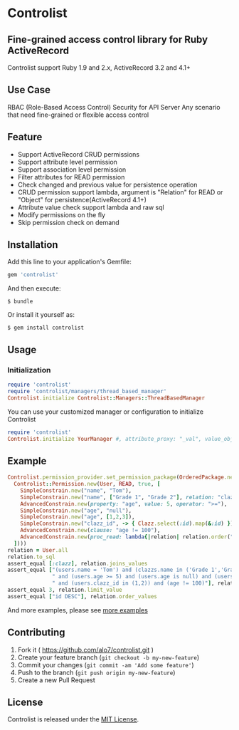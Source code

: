 # Controlist

## Fine-grained access control library for Ruby ActiveRecord

Controlist support Ruby 1.9 and 2.x, ActiveRecord 3.2 and 4.1+

## Use Case

RBAC (Role-Based Access Control)
Security for API Server
Any scenario that need fine-grained or flexible access control

## Feature

* Support ActiveRecord CRUD permissions
* Support attribute level permission
* Support association level permission
* Filter attributes for READ permission
* Check changed and previous value for persistence operation
* CRUD permission support lambda, argument is "Relation" for READ or "Object" for persistence(ActiveRecord 4.1+)
* Attribute value check support lambda and raw sql
* Modify permissions on the fly
* Skip permission check on demand

## Installation

Add this line to your application's Gemfile:

```ruby
gem 'controlist'
```

And then execute:

    $ bundle

Or install it yourself as:

    $ gem install controlist

## Usage

### Initialization

```ruby
require 'controlist'
require 'controlist/managers/thread_based_manager'
Controlist.initialize Controlist::Managers::ThreadBasedManager
```

You can use your customized manager or configuration to initialize Controlist

```ruby
require 'controlist'
Controlist.initialize YourManager #, attribute_proxy: "_val", value_object_proxy: "_value_object", logger: Logger.new(STDOUT)

```

## Example

```ruby
Controlist.permission_provider.set_permission_package(OrderedPackage.new(
  Controlist::Permission.new(User, READ, true, [
    SimpleConstrain.new("name", "Tom"),
    SimpleConstrain.new("name", ["Grade 1", "Grade 2"], relation: "clazz"),
    AdvancedConstrain.new(property: "age", value: 5, operator: ">="),
    SimpleConstrain.new("age", "null"),
    SimpleConstrain.new("age", [1,2,3]),
    SimpleConstrain.new("clazz_id", -> { Clazz.select(:id).map(&:id) }),
    AdvancedConstrain.new(clause: "age != 100"),
    AdvancedConstrain.new(proc_read: lambda{|relation| relation.order("id DESC").limit(3) })
  ])))
relation = User.all
relation.to_sql
assert_equal [:clazz], relation.joins_values
assert_equal ["(users.name = 'Tom') and (clazzs.name in ('Grade 1','Grade 2'))" +
              " and (users.age >= 5) and (users.age is null) and (users.age in (1,2,3))" +
              " and (users.clazz_id in (1,2)) and (age != 100)"], relation.where_values
assert_equal 3, relation.limit_value
assert_equal ["id DESC"], relation.order_values
```

And more examples, please see [more examples](https://github.com/alo7/controlist/blob/master/test/feature_test.rb)

## Contributing

1. Fork it ( https://github.com/alo7/controlist.git )
2. Create your feature branch (`git checkout -b my-new-feature`)
3. Commit your changes (`git commit -am 'Add some feature'`)
4. Push to the branch (`git push origin my-new-feature`)
5. Create a new Pull Request


## License

Controlist is released under the [MIT License](http://www.opensource.org/licenses/MIT).
